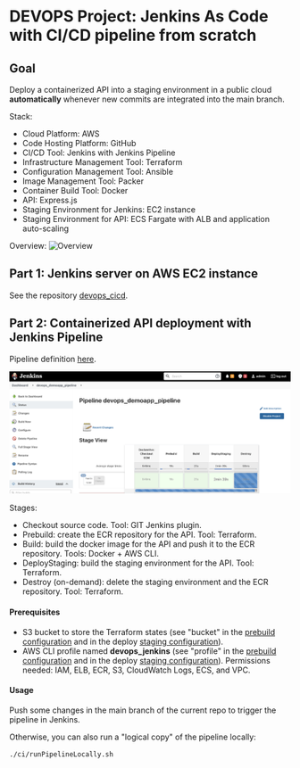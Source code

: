 # DEVOPS Project: Jenkins As Code with CI/CD pipeline from scratch
## Goal
Deploy a containerized API into a staging environment in a public cloud **automatically** whenever new commits are integrated into the main branch.

Stack:
* Cloud Platform: AWS
* Code Hosting Platform: GitHub
* CI/CD Tool: Jenkins with Jenkins Pipeline
* Infrastructure Management Tool: Terraform
* Configuration Management Tool: Ansible
* Image Management Tool: Packer 
* Container Build Tool: Docker
* API: Express.js
* Staging Environment for Jenkins: EC2 instance
* Staging Environment for API: ECS Fargate with ALB and application auto-scaling

Overview:
![Overview](https://github.com/thecloudprofessional/devops_cicd/blob/main/misc/devops_cicd-Overview.jpg)

## Part 1: Jenkins server on AWS EC2 instance
See the repository [devops_cicd](https://github.com/thecloudprofessional/devops_cicd).

## Part 2: Containerized API deployment with Jenkins Pipeline
Pipeline definition [here](/Jenkinsfile). 

![Pipeline](/misc/pipeline.png)

Stages:
* Checkout source code. Tool: GIT Jenkins plugin.
* Prebuild: create the ECR repository for the API. Tool: Terraform.
* Build: build the docker image for the API and push it to the ECR repository. Tools: Docker + AWS CLI.
* DeployStaging: build the staging environment for the API. Tool: Terraform.
* Destroy (on-demand): delete the staging environment and the ECR repository. Tool: Terraform.

#### Prerequisites
* S3 bucket to store the Terraform states (see "bucket" in the [prebuild configuration](/ci/prebuild/main.tf) and in the deploy [staging configuration](/ci/deploy/backend-staging.tf)).
* AWS CLI profile named **devops_jenkins** (see "profile" in the [prebuild configuration](/ci/prebuild/main.tf) and in the deploy [staging configuration](/ci/deploy/staging/main.tf)). Permissions needed: IAM, ELB, ECR, S3, CloudWatch Logs, ECS, and VPC.

#### Usage
Push some changes in the main branch of the current repo to trigger the pipeline in Jenkins.

Otherwise, you can also run a "logical copy" of the pipeline locally:
```
./ci/runPipelineLocally.sh
```
